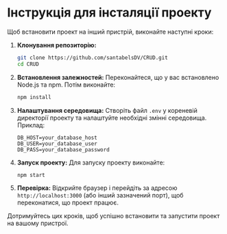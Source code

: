 # Інструкція для інсталяції проекту

Щоб встановити проект на інший пристрій, виконайте наступні кроки:

1. **Клонування репозиторію:**
   ```bash
   git clone https://github.com/santabelsDV/CRUD.git
   cd CRUD
   ```

2. **Встановлення залежностей:**
   Переконайтеся, що у вас встановлено Node.js та npm. Потім виконайте:
   ```bash
   npm install
   ```

3. **Налаштування середовища:**
   Створіть файл `.env` у кореневій директорії проекту та налаштуйте необхідні змінні середовища. Приклад:
   ```
   DB_HOST=your_database_host
   DB_USER=your_database_user
   DB_PASS=your_database_password
   ```

4. **Запуск проекту:**
   Для запуску проекту виконайте:
   ```bash
   npm start
   ```

5. **Перевірка:**
   Відкрийте браузер і перейдіть за адресою `http://localhost:3000` (або інший зазначений порт), щоб переконатися, що проект працює.

Дотримуйтесь цих кроків, щоб успішно встановити та запустити проект на вашому пристрої.